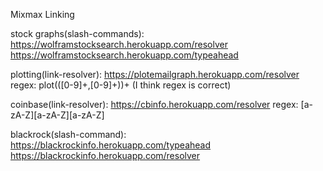 Mixmax Linking

stock graphs(slash-commands): https://wolframstocksearch.herokuapp.com/resolver
https://wolframstocksearch.herokuapp.com/typeahead

plotting(link-resolver): https://plotemailgraph.herokuapp.com/resolver 
regex: plot(\([0-9]+,[0-9]+\))+
(I think regex is correct)

coinbase(link-resolver): https://cbinfo.herokuapp.com/resolver
regex: [a-zA-Z][a-zA-Z][a-zA-Z]

blackrock(slash-command): https://blackrockinfo.herokuapp.com/typeahead
https://blackrockinfo.herokuapp.com/resolver